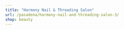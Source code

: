 ```yaml
---
title: "Harmony Nail & Threading Salon"
url: /pasadena/harmony-nail-and-threading-salon-3/
shop: beauty
---
```

